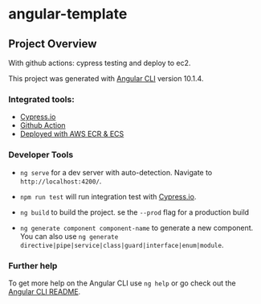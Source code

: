 # angular-template

## Project Overview

With github actions: cypress testing and deploy to ec2.

This project was generated with [Angular CLI](https://github.com/angular/angular-cli) version 10.1.4.

### Integrated tools:

- [Cypress.io](https://www.cypress.io/)
- [Github Action](https://docs.github.com/en/free-pro-team@latest/actions)
- [Deployed with AWS ECR & ECS](https://github.com/gpunzalan18/angular-template/blob/main/.github/workflows/main.yml)

### Developer Tools

- `ng serve` for a dev server with auto-detection. Navigate to `http://localhost:4200/`.
- `npm run test` will run integration test with [Cypress.io](https://www.cypress.io/).
- `ng build` to build the project. se the `--prod` flag for a production build

- `ng generate component component-name` to generate a new component. You can also use `ng generate directive|pipe|service|class|guard|interface|enum|module`.

### Further help

To get more help on the Angular CLI use `ng help` or go check out the [Angular CLI README](https://github.com/angular/angular-cli/blob/master/README.md).
